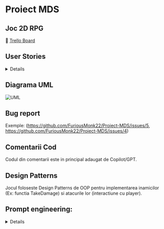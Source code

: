 # Proiect MDS  
## Joc 2D RPG  

🔗 [Trello Board](https://trello.com/b/PFv4H5ZT/proiect-mds)

## User Stories
<details>
Game Concept User Stories
Puzzle Gameplay

As a player, I want the game to include challenging puzzles, so that I can enjoy solving them and feel a sense of accomplishment.

Engaging Storyline

As a player, I want an interesting and immersive story, so that I feel motivated to progress through the game.

In-Game Shop

As a player, I want a shop where I can buy useful items, so that I can customize my gameplay and improve my character.

Challenging Enemies

As a player, I want enemies that provide a fair but tough challenge, so that combat feels exciting and rewarding.

Bug-Free Experience

As a player, I want a smooth and bug-free game, so that I can enjoy it without frustrating interruptions.

Great Background Music

As a player, I want high-quality background music, so that the atmosphere of the game feels more engaging and immersive.

Platforming Levels

As a player, I want well-designed platforming levels, so that I can enjoy precise jumps and exploration.

Interesting Backgrounds

As a player, I want visually appealing and varied backgrounds, so that the game world feels alive and dynamic.

Lag-Free Performance

As a player, I want the game to run smoothly without lag, so that my experience is seamless and enjoyable.

Player Inventory

As a player, I want an inventory system to store and manage my items, so that I can easily access and use them when needed.
</details>

## Diagrama UML
![UML](https://github.com/user-attachments/assets/2e19e2cd-a9e9-47b8-9bbf-18ce4b65d1ab)

## Bug report
  Exemple: (https://github.com/FuriousMonk22/Proiect-MDS/issues/5, https://github.com/FuriousMonk22/Proiect-MDS/issues/4)

## Comentarii Cod
  Codul din comentarii este in principal adaugat de Copilot/GPT.

## Design Patterns
  Jocul foloseste Design Patterns de OOP pentru implementarea inamicilor (Ex: functia TakeDamage) si atacurile lor (interactiune cu player).

## Prompt engineering:
<details>
  In timpul dezvoltarii jocului 2D in Unity, am utilizat diverse tool-uri de AI (precum ChatGPT si GitHub Copilot) pentru a-mi optimiza fluxul de lucru, a rezolva erori si a genera cod mai eficient. Aceste instrumente m-au ajutat sa automatizez sarcini repetitive, sa gasesc solutii rapide la probleme si sa invat tehnici noi.

ChatGPT:

Utilizare:

Generarea de cod rapid - Am folosit ChatGPT pentru a corecta scripturile din C# pentru care primeam eroare:
De exemplu, i-am trimis script-ul de la PuzzleManagerUI in care avem urmatoarea problema: dupa ce rezolvam puzzle-ul de la nivelul 2, jucatorul ramanea langa semn, iar daca reintra in trigger, UI-ul puzzle-ului se deschidea din nou( desi puzzle-ul fusese deja completat)
a clarificat cauza deoarece nu aveam o verificare pentru starea puzzle-ului(puzzleCompleted).
ChatGPT a sugerat sa adaug o conditie care verifica daca puzzle-ul a fost completat inainte de a afisa UI-ul si mi-a recomandat pentru ajutorul meu sa adaug niste Debug-uri ca sa vedem daca functioneaza bine toate comenzile.
In acest fel, metoda aceasta a functionat, iar, dupa terminarea puzzle-ului jocul nu ma punea sa fac iar puzzle-ul la nesfarsit.
Prompt: “De ce UI-ul puzzle-ului meu se redeschide cand ma intorc in trigger, chiar daca l-am rezolvat deja?”

Cautare erori - Am folosit o captura de ecran pe care am facut-o la ecranul meu ca sa imi spuna ce este gresit:
De exemplu, in joc am implementat un sistem de afisare a damage-ului cand inamicul primeste hit de la jucatorul nostru, insa jocul arunca o eroare NullReferenceException, iar damage-ul nu aparea.
Cu ajutorul lui, am realizat ca in campul text mash din script nu era nimic, Unity neputand sa gaseasca referinta la obiectul care contine textul.
Prefab-ul avea structura corecta(un GameObject copil cu componenta TextMashProUGUI), dar legatura nu era facuta manual.
Tool-ul m-a ajutat spunandu-mi sa selectez FloatingDamageText in Hierarchy. Din copilul sau(componenta de text), o sa trag acel GameObject in campul Text Mash din scriptul atasat parintelui. Apoi salvez prefab-ul.
AI-ul m-a ajutat sa inteleg eroarea NullReferenceException in legatura cu un camp nesetat si pentru a primi instructiuni vizuale despre cum sa conectez corect componentele in Unity
Dupa ce am urmat pasii, Sistemul de damage a functionat perfect.
Captura de ecran:



Idei creative - Am folosit ChatGPT pentru a genera idei pentru jocul nostru.
Un exemplu ar fi cand l-am rugat sa imi genereze niste idei creative pentru capacne in joc si pentru a intelege cum sa le implementez tehnic in Unity.
Acesta a sugerat o lista variata de capcane potrivite pentru un joc 2D(platformer/padure), cum ar fi capcane clasice(Spikes,gropi, sageti), capcane dinamic(busteni care cad, pietre care se rostogolesc, mine explozive) sau chiar si capcane cu timing(tepi retractibili sau sageti cu trigger)
Prompt:”Ce capcane pot adauga intr-un joc 2D cu tema de padure/platformer?”

GitHub Copilot:

In timpul dezvoltarii jocului 2D in Unity, am folosit GitHub Copilor ca asistent de codare pentru a:
- a adauga comentarii si explicatii pentru codul scris
- completa automat portiuni repetitive

Exemple concrete:
Adnotari si comentarii
Am scris o functie pentru a cumpara un item din Shop, iar Copilot a adaugat comentarii explicative:
public void BuyItem() // metoda pentru a cumpara item-ul 
{
 if (player.TryBuy(price)) 
{ 
int stock = PlayerPrefs.GetInt(PrefKey) + 1; 
PlayerPrefs.SetInt(PrefKey, stock); 
Debug.Log($"Ai cumparat: {itemType} (acum ai {stock})"); 
} 
}
Completarea codului
Am inceput sa scriu o functie pentru ShopTrigger si de cand am scris numele clasei OnTriggerEnter2D, GitHub Copilot mi-a recomandat cum as putea sa completez clasa.
private void OnTriggerEnter2D(Collider2D other) // Check if the player enters the trigger area 
{ 
if (other.CompareTag("Player")) 
{ 
shopUI.SetActive(true); 
} 
}
</details>
